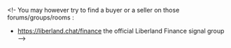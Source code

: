 <!--
LLD LLM OTC Matrix Room
-----------------------
In october 2023, there is no DEX and no CEX for exchanging Liberland LLD (Liberland Dollars) or LLM (Liberland Merits).   
For this reason, and because some people may want to find opportunities to exchange their LLDs or LLMs,
I decided to create a matrix room specifically dedicated to this small market.  
<b>This room was not created by the Liberland governement</b>

* https://matrix.to/#/#Liberland-LLD-LLM-OTC-Market:matrix.org Matrix room dedicated to OTC LLD and LLM exchange  

Please notice that this room is just about putting sellers and buyers in contact. Nothing more.  

<b>[Caveat_emptor](https://en.wikipedia.org/wiki/Caveat_emptor) ! </b>

<br>

Room rules
----------
Please respect the following rules :
* respect the topic of the room, ie publish only offers and demands, concerning only LLDs or LLMs
* when doing a transaction, please better do it via private discussions
* respect the anonymity of other users
* when a transaction is terminated, edit your offer, and mark it as terminated

The moderation of the room will be quite strict.
If you don't respect it
-->

<!-
You may however try to find a buyer or a seller on those forums/groups/rooms :
* https://liberland.chat/finance the official Liberland Finance signal group
-->
<br>
